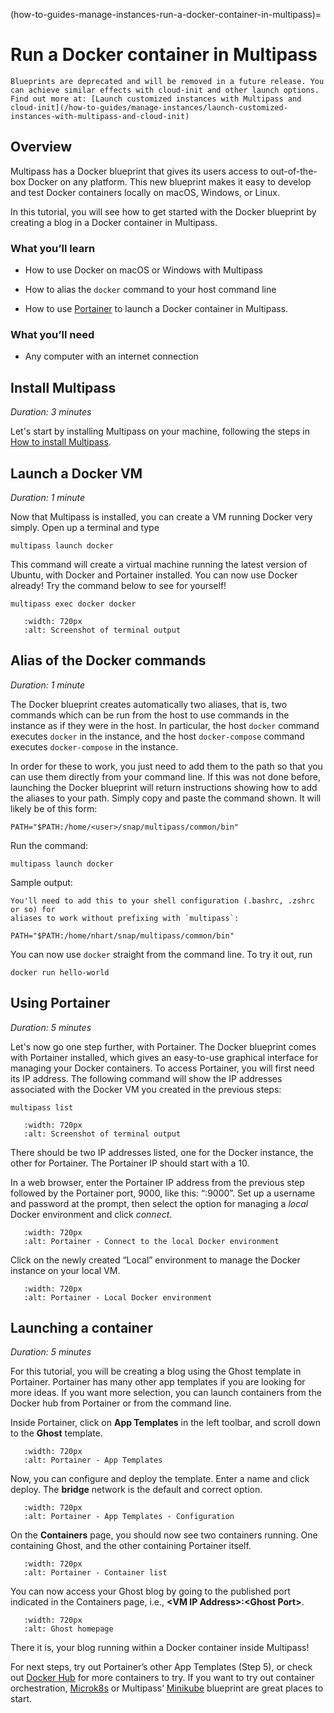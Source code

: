 (how-to-guides-manage-instances-run-a-docker-container-in-multipass)=
# Run a Docker container in Multipass
```{Warning}
Blueprints are deprecated and will be removed in a future release. You can achieve similar effects with cloud-init and other launch options. Find out more at: [Launch customized instances with Multipass and cloud-init](/how-to-guides/manage-instances/launch-customized-instances-with-multipass-and-cloud-init)
```
<!-- This is published as an Ubuntu Tutorial at this link: https://ubuntu.com/tutorials/running-a-container-with-the-docker-workflow-in-multipass -->

<!--
| Key | Value |
| --- | --- |
| Summary | Running a Docker Container in Multipass |
| Categories | multipass |
| Difficulty | 2 |
| Author | nathan.hart@canonical.com |
-->

## Overview

Multipass has a Docker blueprint that gives its users access to out-of-the-box Docker on any platform. This new blueprint makes it easy to develop and test Docker containers locally on macOS, Windows, or Linux.

In this tutorial, you will see how to get started with the Docker blueprint by creating a blog in a Docker container in Multipass.

### What you’ll learn

- How to use Docker on macOS or Windows with Multipass

- How to alias the `docker` command to your host command line

- How to use [Portainer](https://www.portainer.io/) to launch a Docker container in Multipass.

### What  you’ll need

- Any computer with an internet connection

## Install Multipass

*Duration: 3 minutes*

Let's start by installing Multipass on your machine, following the steps in [How to install Multipass](/how-to-guides/install-multipass).

<!-- Out of date and unnecessary
![|720x643](https://assets.ubuntu.com/v1/25ca03d0-mp-docker.png)
-->

## Launch a Docker VM

*Duration: 1 minute*

Now that Multipass is installed, you can create a VM running Docker very simply. Open up a terminal and type

```{code-block} text
multipass launch docker
```

This command will create a virtual machine running the latest version of Ubuntu, with Docker and Portainer installed. You can now use Docker already! Try the command below to see for yourself!

```{code-block} text
multipass exec docker docker
```

```{figure} /images/run-a-docker-container-in-multipass/mp-docker-2.png
   :width: 720px
   :alt: Screenshot of terminal output
```

<!-- Original image on the Asset Manager
![|720x540](https://assets.ubuntu.com/v1/29e87039-mp-docker-2.png)
-->

## Alias of the Docker commands

*Duration: 1 minute*

The Docker blueprint creates automatically two aliases, that is, two commands which can be run from the host to use commands in the instance as if they were in the host. In particular, the host `docker` command executes `docker` in the instance, and the host `docker-compose` command executes `docker-compose` in the instance.

In order for these to work, you just need to add them to the path so that you can use them directly from your command line. If this was not done before, launching the Docker blueprint will return instructions showing how to add the aliases to your path. Simply copy and paste the command shown. It will likely be of this form:

```{code-block} text
PATH="$PATH:/home/<user>/snap/multipass/common/bin"
```

<!--
![|720x239](https://assets.ubuntu.com/v1/2eec7028-mp-docker-3.png)
-->

Run the command:

```{code-block} text
multipass launch docker
```

Sample output:

```{code-block} text
You'll need to add this to your shell configuration (.bashrc, .zshrc or so) for
aliases to work without prefixing with `multipass`:

PATH="$PATH:/home/nhart/snap/multipass/common/bin"
```

You can now use `docker` straight from the command line. To try it out, run

```{code-block} text
docker run hello-world
```

## Using Portainer

*Duration: 5 minutes*

Let's now go one step further, with Portainer. The Docker blueprint comes with Portainer installed, which gives an easy-to-use graphical interface for managing your Docker containers. To access Portainer, you will first need its IP address. The following command will show the IP addresses associated with the Docker VM you created in the previous steps:

```{code-block} text
multipass list
```

```{figure} /images/run-a-docker-container-in-multipass/mp-docker-4.png
   :width: 720px
   :alt: Screenshot of terminal output
```

<!-- Original image on the Asset Manager
![|720x188](https://assets.ubuntu.com/v1/1e998c4e-mp-docker-4.png)
-->

There should be two IP addresses listed, one for the Docker instance, the other for Portainer. The Portainer IP should start with a 10.

In a web browser, enter the Portainer IP address from the previous step followed by the Portainer port, 9000, like this: “<IP address>:9000”. Set up a username and password at the prompt, then select the option for managing a *local* Docker environment and click *connect*.

```{figure} /images/run-a-docker-container-in-multipass/mp-docker-5.png
   :width: 720px
   :alt: Portainer - Connect to the local Docker environment
```

<!-- Original image on the Asset Manager
![|720x596](https://assets.ubuntu.com/v1/0f980233-mp-docker-5.png)
-->

Click on the newly created “Local” environment to manage the Docker instance on your local VM.

```{figure} /images/run-a-docker-container-in-multipass/mp-docker-6.png
   :width: 720px
   :alt: Portainer - Local Docker environment
```

<!-- Original image on the Asset Manager
![|720x459](https://assets.ubuntu.com/v1/3a7af624-mp-docker-6.png)
-->

## Launching a container

*Duration: 5 minutes*

For this tutorial, you will be creating a blog using the Ghost template in Portainer. Portainer has many other app templates if you are looking for more ideas. If you want more selection, you can launch containers from the Docker hub from Portainer or from the command line.

Inside Portainer, click on **App Templates** in the left toolbar, and scroll down to the **Ghost** template.

```{figure} /images/run-a-docker-container-in-multipass/mp-docker-7.png
   :width: 720px
   :alt: Portainer - App Templates
```

<!-- Original image on the Asset Manager
![|720x461](https://assets.ubuntu.com/v1/b80ef240-mp-docker-7.png)
-->

Now, you can configure and deploy the template. Enter a name and click deploy. The **bridge** network is the default and correct option.

```{figure} /images/run-a-docker-container-in-multipass/mp-docker-8.png
   :width: 720px
   :alt: Portainer - App Templates - Configuration
```

<!-- Original image on the Asset Manager
![|720x541](https://assets.ubuntu.com/v1/1ade4cfc-mp-docker-8.png)
-->

On the **Containers** page, you should now see two containers running. One containing Ghost, and the other containing Portainer itself.

```{figure} /images/run-a-docker-container-in-multipass/mp-docker-9.png
   :width: 720px
   :alt: Portainer - Container list
```

<!-- Original image on the Asset Manager
![|720x373](https://assets.ubuntu.com/v1/0e720c25-mp-docker-9.png)
-->

You can now access your Ghost blog by going to the published port indicated in the Containers page, i.e., **\<VM IP Address\>:\<Ghost Port\>**.

```{figure} /images/run-a-docker-container-in-multipass/mp-docker-10.png
   :width: 720px
   :alt: Ghost homepage
```

<!-- Original image on the Asset Manager
![|720x603](https://assets.ubuntu.com/v1/357843ef-mp-docker-10.png)
-->

There it is, your blog running within a Docker container inside Multipass!

For next steps, try out Portainer’s other App Templates (Step 5), or check out [Docker Hub](https://hub.docker.com/search?type=image) for more containers to try. If you want to try out container orchestration, [Microk8s](https://microk8s.io/) or Multipass’ [Minikube](https://minikube.sigs.k8s.io/docs/) blueprint are great places to start.
